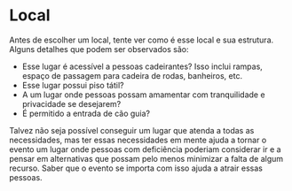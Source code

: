 # Local

Antes de escolher um local, tente ver como é esse local e sua estrutura. Alguns detalhes que podem ser observados são:

- Esse lugar é acessível a pessoas cadeirantes? Isso inclui rampas, espaço de passagem para cadeira de rodas, banheiros, etc.
- Esse lugar possui piso tátil?
- A um lugar onde pessoas possam amamentar com tranquilidade e privacidade se desejarem?
- É permitido a entrada de cão guia?

Talvez não seja possível conseguir um lugar que atenda a todas as necessidades, mas ter essas necessidades em mente ajuda a tornar o evento um lugar onde pessoas com deficiência poderiam considerar ir e a pensar em alternativas que possam pelo menos minimizar a falta de algum recurso. Saber que o evento se importa com isso ajuda a atrair essas pessoas.